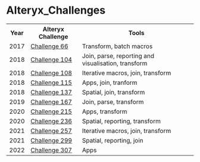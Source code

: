 # Alteryx_Challenges

 <table>
  <tr>
    <th>Year</th>
    <th>Alteryx Challenge</th>
    <th>Tools</th>
  </tr>
  <tr>
    <td>2017</td>
    <td><a href="https://github.com/dori104/Alteryx_Challenges/blob/main/2017/challenge_66_batch_macro.yxzp">Challenge 66</a></td>
    <td>Transform, batch macros</td>
  </tr>
  <tr>
    <td>2018</td>
    <td><a href="https://github.com/dori104/Alteryx_Challenges/blob/main/2018/challenge_104_start_file.yxzp">Challenge 104</a></td>
    <td>Join, parse, reporting and visualisation, transform</td>
  </tr>
  <tr>
    <td>2018</td>
    <td><a href="https://github.com/dori104/Alteryx_Challenges/blob/main/2018/challenge_108_iterative_macro.yxzp">Challenge 108</a></td>
    <td>Iterative macros, join, transform</td>
  </tr>
  <tr>
    <td>2018</td>
    <td><a href="https://github.com/dori104/Alteryx_Challenges/blob/main/2018/challenge_115_app.yxwz">Challenge 115</a></td>
    <td>Apps, join, tranform</td>
  </tr>
  <tr>
    <td>2018</td>
    <td><a href="https://github.com/dori104/Alteryx_Challenges/blob/main/2018/challenge_137_spatial.yxzp">Challenge 137</a></td>
    <td>Spatial, join, transform</td>
  </tr>
  <tr>
    <td>2019</td>
    <td><a href="https://github.com/dori104/Alteryx_Challenges/blob/main/2019/challenge_167_my%20solution.yxzp">Challenge 167</a></td>
    <td>Join, parse, transform</td>
  </tr>
  <tr>
    <td>2020</td>
    <td><a href="https://community.alteryx.com/t5/Weekly-Challenges/Challenge-215-Gotta-Catch-em-All/td-p/568146">Challenge 215</a></td>
    <td>Apps, transform</td>
  </tr>
  <tr>
    <td>2020</td>
    <td><a href="https://github.com/dori104/Alteryx_Challenges/blob/main/2020/challenge_236_spatial_reporting.yxzp">Challenge 236</a></td>
    <td>Spatial, reporting, transform</td>
  </tr>
  <tr>
    <td>2021</td>
    <td><a href="https://github.com/dori104/Alteryx_Challenges/blob/main/2021/challenge_257_iterative_macro.yxzp">Challenge 257</a></td>
    <td>Iterative macros, join, transform</td>
  </tr>
  <tr>
    <td>2021</td>
    <td><a href="https://github.com/dori104/Alteryx_Challenges/blob/main/2021/Challenge_299_Spatial.yxzp">Challenge 299</a></td>
    <td>Spatial, reporting, join</td>
  </tr>
  <tr>
    <td>2022</td>
    <td><a href="https://github.com/dori104/Alteryx_Challenges/blob/main/2022/challenge_307_app.yxzp">Challenge 307</a></td>
    <td>Apps</td>
  </tr>
</table> 
